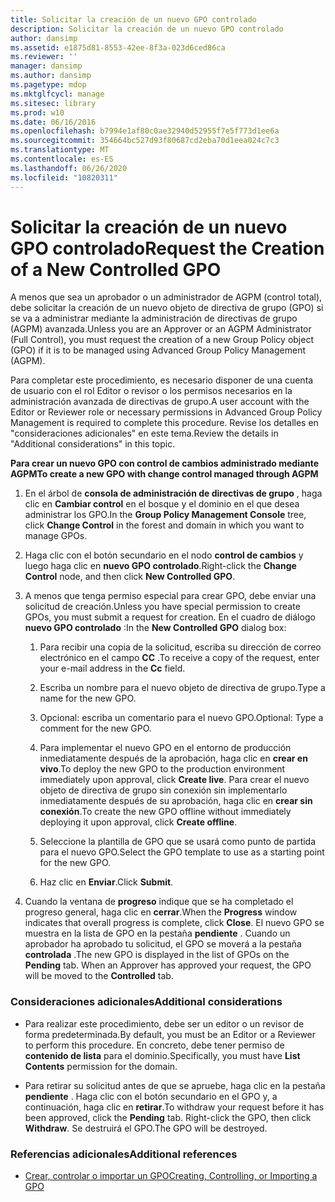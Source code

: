 ```yaml
---
title: Solicitar la creación de un nuevo GPO controlado
description: Solicitar la creación de un nuevo GPO controlado
author: dansimp
ms.assetid: e1875d81-8553-42ee-8f3a-023d6ced86ca
ms.reviewer: ''
manager: dansimp
ms.author: dansimp
ms.pagetype: mdop
ms.mktglfcycl: manage
ms.sitesec: library
ms.prod: w10
ms.date: 06/16/2016
ms.openlocfilehash: b7994e1af80c0ae32940d52955f7e5f773d1ee6a
ms.sourcegitcommit: 354664bc527d93f80687cd2eba70d1eea024c7c3
ms.translationtype: MT
ms.contentlocale: es-ES
ms.lasthandoff: 06/26/2020
ms.locfileid: "10820311"
---
```

# <span data-ttu-id="31deb-103">Solicitar la creación de un nuevo GPO controlado</span><span class="sxs-lookup"><span data-stu-id="31deb-103">Request the Creation of a New Controlled GPO</span></span>


<span data-ttu-id="31deb-104">A menos que sea un aprobador o un administrador de AGPM (control total), debe solicitar la creación de un nuevo objeto de directiva de grupo (GPO) si se va a administrar mediante la administración de directivas de grupo (AGPM) avanzada.</span><span class="sxs-lookup"><span data-stu-id="31deb-104">Unless you are an Approver or an AGPM Administrator (Full Control), you must request the creation of a new Group Policy object (GPO) if it is to be managed using Advanced Group Policy Management (AGPM).</span></span>

<span data-ttu-id="31deb-105">Para completar este procedimiento, es necesario disponer de una cuenta de usuario con el rol Editor o revisor o los permisos necesarios en la administración avanzada de directivas de grupo.</span><span class="sxs-lookup"><span data-stu-id="31deb-105">A user account with the Editor or Reviewer role or necessary permissions in Advanced Group Policy Management is required to complete this procedure.</span></span> <span data-ttu-id="31deb-106">Revise los detalles en "consideraciones adicionales" en este tema.</span><span class="sxs-lookup"><span data-stu-id="31deb-106">Review the details in "Additional considerations" in this topic.</span></span>

**<span data-ttu-id="31deb-107">Para crear un nuevo GPO con control de cambios administrado mediante AGPM</span><span class="sxs-lookup"><span data-stu-id="31deb-107">To create a new GPO with change control managed through AGPM</span></span>**

1.  <span data-ttu-id="31deb-108">En el árbol de **consola de administración de directivas de grupo** , haga clic en **Cambiar control** en el bosque y el dominio en el que desea administrar los GPO.</span><span class="sxs-lookup"><span data-stu-id="31deb-108">In the **Group Policy Management Console** tree, click **Change Control** in the forest and domain in which you want to manage GPOs.</span></span>

2.  <span data-ttu-id="31deb-109">Haga clic con el botón secundario en el nodo **control de cambios** y luego haga clic en **nuevo GPO controlado**.</span><span class="sxs-lookup"><span data-stu-id="31deb-109">Right-click the **Change Control** node, and then click **New Controlled GPO**.</span></span>

3.  <span data-ttu-id="31deb-110">A menos que tenga permiso especial para crear GPO, debe enviar una solicitud de creación.</span><span class="sxs-lookup"><span data-stu-id="31deb-110">Unless you have special permission to create GPOs, you must submit a request for creation.</span></span> <span data-ttu-id="31deb-111">En el cuadro de diálogo **nuevo GPO controlado** :</span><span class="sxs-lookup"><span data-stu-id="31deb-111">In the **New Controlled GPO** dialog box:</span></span>

    1.  <span data-ttu-id="31deb-112">Para recibir una copia de la solicitud, escriba su dirección de correo electrónico en el campo **CC** .</span><span class="sxs-lookup"><span data-stu-id="31deb-112">To receive a copy of the request, enter your e-mail address in the **Cc** field.</span></span>

    2.  <span data-ttu-id="31deb-113">Escriba un nombre para el nuevo objeto de directiva de grupo.</span><span class="sxs-lookup"><span data-stu-id="31deb-113">Type a name for the new GPO.</span></span>

    3.  <span data-ttu-id="31deb-114">Opcional: escriba un comentario para el nuevo GPO.</span><span class="sxs-lookup"><span data-stu-id="31deb-114">Optional: Type a comment for the new GPO.</span></span>

    4.  <span data-ttu-id="31deb-115">Para implementar el nuevo GPO en el entorno de producción inmediatamente después de la aprobación, haga clic en **crear en vivo**.</span><span class="sxs-lookup"><span data-stu-id="31deb-115">To deploy the new GPO to the production environment immediately upon approval, click **Create live**.</span></span> <span data-ttu-id="31deb-116">Para crear el nuevo objeto de directiva de grupo sin conexión sin implementarlo inmediatamente después de su aprobación, haga clic en **crear sin conexión**.</span><span class="sxs-lookup"><span data-stu-id="31deb-116">To create the new GPO offline without immediately deploying it upon approval, click **Create offline**.</span></span>

    5.  <span data-ttu-id="31deb-117">Seleccione la plantilla de GPO que se usará como punto de partida para el nuevo GPO.</span><span class="sxs-lookup"><span data-stu-id="31deb-117">Select the GPO template to use as a starting point for the new GPO.</span></span>

    6.  <span data-ttu-id="31deb-118">Haz clic en **Enviar**.</span><span class="sxs-lookup"><span data-stu-id="31deb-118">Click **Submit**.</span></span>

4.  <span data-ttu-id="31deb-119">Cuando la ventana de **progreso** indique que se ha completado el progreso general, haga clic en **cerrar**.</span><span class="sxs-lookup"><span data-stu-id="31deb-119">When the **Progress** window indicates that overall progress is complete, click **Close**.</span></span> <span data-ttu-id="31deb-120">El nuevo GPO se muestra en la lista de GPO en la pestaña **pendiente** . Cuando un aprobador ha aprobado tu solicitud, el GPO se moverá a la pestaña **controlada** .</span><span class="sxs-lookup"><span data-stu-id="31deb-120">The new GPO is displayed in the list of GPOs on the **Pending** tab. When an Approver has approved your request, the GPO will be moved to the **Controlled** tab.</span></span>

### <span data-ttu-id="31deb-121">Consideraciones adicionales</span><span class="sxs-lookup"><span data-stu-id="31deb-121">Additional considerations</span></span>

-   <span data-ttu-id="31deb-122">Para realizar este procedimiento, debe ser un editor o un revisor de forma predeterminada.</span><span class="sxs-lookup"><span data-stu-id="31deb-122">By default, you must be an Editor or a Reviewer to perform this procedure.</span></span> <span data-ttu-id="31deb-123">En concreto, debe tener permiso de **contenido de lista** para el dominio.</span><span class="sxs-lookup"><span data-stu-id="31deb-123">Specifically, you must have **List Contents** permission for the domain.</span></span>

-   <span data-ttu-id="31deb-124">Para retirar su solicitud antes de que se apruebe, haga clic en la pestaña **pendiente** . Haga clic con el botón secundario en el GPO y, a continuación, haga clic en **retirar**.</span><span class="sxs-lookup"><span data-stu-id="31deb-124">To withdraw your request before it has been approved, click the **Pending** tab. Right-click the GPO, then click **Withdraw**.</span></span> <span data-ttu-id="31deb-125">Se destruirá el GPO.</span><span class="sxs-lookup"><span data-stu-id="31deb-125">The GPO will be destroyed.</span></span>

### <span data-ttu-id="31deb-126">Referencias adicionales</span><span class="sxs-lookup"><span data-stu-id="31deb-126">Additional references</span></span>

-   [<span data-ttu-id="31deb-127">Crear, controlar o importar un GPO</span><span class="sxs-lookup"><span data-stu-id="31deb-127">Creating, Controlling, or Importing a GPO</span></span>](creating-controlling-or-importing-a-gpo-editor.md)

 

 





